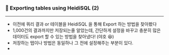 ### 💾 Exporting tables using HeidiSQL (2)

---

- 이전에 쿼리 결과 or 테이블을 HeidiSQL 을 통해 Export 하는 방법을 찾아봤다 
- 1,000건의 결과까지만 저장되는줄 알았는데, 간단하게 설정을 바꾸고 충분히 많은 데이터도 export 할 수 있는 방법을 찾아냈다! (야호 😆)
- 저장하는 탭이나 방법은 동일하나 그 전에 설정해주는 부분이 있다.
- 
